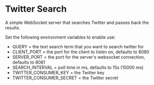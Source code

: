 # Twitter Search

A simple WebSocket server that searches Twitter and passes back the results.

Set the following environment variables to enable use:
* QUERY = the text search term that you want to search twitter for
* CLIENT_PORT = the port for the client to listen on, defaults to 8080
* SERVER_PORT = the port for the server's websocket connection, defaults to 8081
* SEARCH_INTERVAL = poll time in ms, defaults to 15s (15000 ms)
* TWITTER_CONSUMER_KEY = the Twitter key
* TWITTER_CONSUMER_SECRET = the Twitter secret
